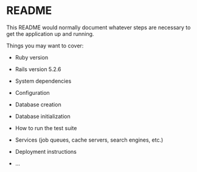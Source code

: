 # README

This README would normally document whatever steps are necessary to get the
application up and running.

Things you may want to cover:

* Ruby version

* Rails version 5.2.6

* System dependencies

* Configuration

* Database creation

* Database initialization

* How to run the test suite

* Services (job queues, cache servers, search engines, etc.)

* Deployment instructions

* ...
